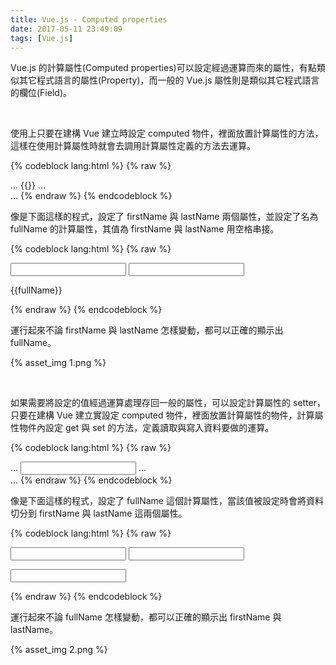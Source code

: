 ```yaml
---
title: Vue.js - Computed properties
date: 2017-05-11 23:49:09
tags: [Vue.js]
---
```


Vue.js 的計算屬性(Computed properties)可以設定經過運算而來的屬性，有點類似其它程式語言的屬性(Property)，而一般的 Vue.js 屬性則是類似其它程式語言的欄位(Field)。  

<!-- More -->

<br/>


使用上只要在建構 Vue 建立時設定 computed 物件，裡面放置計算屬性的方法，這樣在使用計算屬性時就會去調用計算屬性定義的方法去運算。   

{% codeblock lang:html %}
{% raw %}
  <div id="app">
    ...
    {{<PropertyName>}}
    ...
  </div>
  ...
  <script>
    new Vue({
      el: '#app',
      data:{
        ...
      },
      computed: {
        <PropertyName>: function () {
          ...
        }
      }     
    })
  </script>
{% endraw %}
{% endcodeblock %}

<br/>


像是下面這樣的程式，設定了 firstName 與 lastName 兩個屬性，並設定了名為 fullName 的計算屬性，其值為 firstName 與 lastName 用空格串接。  

{% codeblock lang:html %}
{% raw %}
<!DOCTYPE html>
<html>
<head>
  <title>Vue - Hello World</title>
  <script src="https://unpkg.com/vue/dist/vue.js"></script>
</head>
<body>
  <div id="app">
    <input v-model="firstName">
    <input v-model="lastName">
    <p>{{fullName}}</p>
  </div>
  <script>
    new Vue({
      el: '#app',
      data:{
        firstName: "Larry",
        lastName:"Nung"
      },
      computed: {
        fullName: function () {
          return this.firstName + " " + this.lastName;
        }
      }     
    })
  </script>
</body>
</html>
{% endraw %}
{% endcodeblock %}

<br/>


運行起來不論 firstName 與 lastName 怎樣變動，都可以正確的顯示出 fullName。  

{% asset_img 1.png %}

<br/>


如果需要將設定的值經過運算處理存回一般的屬性，可以設定計算屬性的 setter，只要在建構 Vue 建立實設定 computed 物件，裡面放置計算屬性的物件，計算屬性物件內設定 get 與 set 的方法，定義讀取與寫入資料要做的運算。  

{% codeblock lang:html %}
{% raw %}
  <div id="app">
    ...
    <input v-model="<PropertyName>">
    ...
  </div>
  ...
  <script>
    new Vue({
      el: '#app',
      data:{
        ...
      },
      computed: {
        <PropertyName>: {
          get: function () {
            ...
          },
          set: function (value) {
            ...
          }
        }
      }     
    })
  </script>
{% endraw %}
{% endcodeblock %}

<br/>


像是下面這樣的程式，設定了 fullName 這個計算屬性，當該值被設定時會將資料切分到 firstName 與 lastName 這兩個屬性。   

{% codeblock lang:html %}
{% raw %}
<!DOCTYPE html>
<html>
<head>
  <title>Vue - Hello World</title>
  <script src="https://unpkg.com/vue/dist/vue.js"></script>
</head>
<body>
  <div id="app">
    <input v-model="firstName">
    <input v-model="lastName">
    <p><input v-model="fullName"></p>
  </div>
  <script>
    new Vue({
      el: '#app',
      data:{
        firstName: "",
        lastName:""
      },
      computed: {
        fullName: {
          get: function () {
            return this.firstName + " " + this.lastName;
          },
          set: function (value) {
            var names = value.split(' ')
            this.firstName = names[0]
            this.lastName = names[names.length - 1]
          }
        }
      }     
    })
  </script>
</body>
</html>
{% endraw %}
{% endcodeblock %}

<br/>


運行起來不論 fullName 怎樣變動，都可以正確的顯示出 firstName 與 lastName。

{% asset_img 2.png %}

<br/>


